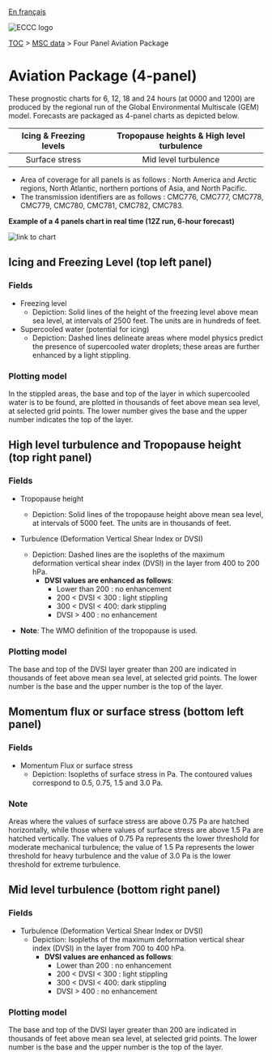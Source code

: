 [En français](aviation-package_fr.md)

![ECCC logo](../../img_eccc-logo.png)

[TOC](../../readme_en.md) > [MSC data](../readme_en.md) > Four Panel Aviation Package 


# Aviation Package (4-panel)

These prognostic charts for 6, 12, 18 and 24 hours (at 0000 and 1200) are produced by the regional run of the Global Environmental Multiscale (GEM) model. Forecasts are packaged as 4-panel charts as depicted below.

| Icing & Freezing levels  |  Tropopause heights & High level turbulence |
|:--------------------------------:|:-------------------------------------------------------:|
| Surface stress   |  Mid level turbulence |

* Area of coverage for all panels is as follows : North America and Arctic regions, North Atlantic, northern portions of Asia, and North Pacific.
* The transmission identifiers are as follows : CMC776, CMC777, CMC778, CMC779, CMC780, CMC781, CMC782, CMC783.

__Example of a 4 panels chart in real time (12Z run, 6-hour forecast)__

![link to chart](https://meteo.gc.ca/data/model_forecast/780_100.gif)

## Icing and Freezing Level (top left panel)

### Fields 

* Freezing level
    * Depiction: Solid lines of the height of the freezing level above mean sea level, at intervals of 2500 feet. The units are in hundreds of feet.
* Supercooled water (potential for icing)
    * Depiction: Dashed lines delineate areas where model physics predict the presence of supercooled water droplets; these areas are further enhanced by a light stippling.

### Plotting model

In the stippled areas, the base and top of the layer in which supercooled water is to be found, are plotted in thousands of feet above mean sea level, at selected grid points. The lower number gives the base and the upper number indicates the top of the layer.

## High level turbulence and Tropopause height (top right panel)

### Fields

* Tropopause height
    * Depiction: Solid lines of the tropopause height above mean sea level, at intervals of 5000 feet. The units are in thousands of feet.
* Turbulence (Deformation Vertical Shear Index or DVSI)
    * Depiction: Dashed lines are the isopleths of the maximum deformation vertical shear index (DVSI) in the layer from 400 to 200 hPa.
        *  __DVSI values are enhanced as follows__:
            * Lower than 200 : no enhancement 
            * 200 < DVSI < 300 : light stippling 
            * 300 < DVSI < 400: dark stippling 
            * DVSI > 400 : no enhancement

* __Note__: The WMO definition of the tropopause is used.

### Plotting model

The base and top of the DVSI layer greater than 200 are indicated in thousands of feet above mean sea level, at selected grid points. The lower number is the base and the upper number is the top of the layer.


## Momentum flux or surface stress (bottom left panel)

### Fields

* Momentum Flux or surface stress
    * Depiction: Isopleths of surface stress in Pa. The contoured values correspond to 0.5, 0.75, 1.5 and 3.0 Pa. 
    
### Note

Areas where the values of surface stress are above 0.75 Pa are hatched horizontally, while those where values of surface stress are above 1.5 Pa are hatched vertically. The values of 0.75 Pa represents the lower threshold for moderate mechanical turbulence; the value of 1.5 Pa represents the lower threshold for heavy turbulence and the value of 3.0 Pa is the lower threshold for extreme turbulence. 


## Mid level turbulence (bottom right panel)

### Fields

* Turbulence (Deformation Vertical Shear Index or DVSI)
    * Depiction: Isopleths of the maximum deformation vertical shear index (DVSI) in the layer from 700 to 400 hPa.
        * __DVSI values are enhanced as follows__:
             * Lower than 200 : no enhancement
             * 200 < DVSI < 300 : light stippling
             * 300 < DVSI < 400: dark stippling
             * DVSI > 400 : no enhancement
             
### Plotting model

The base and top of the DVSI layer greater than 200 are indicated in thousands of feet above mean sea level, at selected grid points. The lower number is the base and the upper number is the top of the layer.


